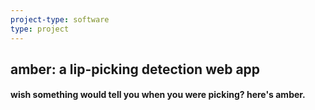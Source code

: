 ```yaml
---
project-type: software 
type: project
---
```

## amber: a lip-picking detection web app
#### wish something would tell you when you were picking? here's amber.

